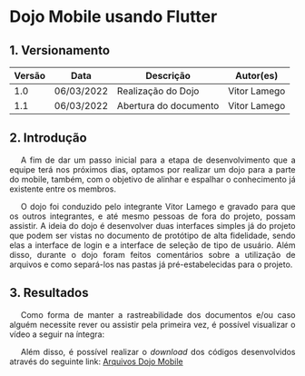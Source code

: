 # Dojo Mobile usando Flutter

## 1. Versionamento

| Versão | Data       | Descrição               | Autor(es)     |
| ------ | ---------- | ----------------------- | -----------   |
| 1.0    | 06/03/2022 | Realização do Dojo      | Vitor Lamego  |
| 1.1    | 06/03/2022 | Abertura do documento   | Vitor Lamego  |

## 2. Introdução

<p align="justify" style="text-indent: 20px">A fim de dar um passo inicial para a etapa de desenvolvimento que a equipe terá nos próximos dias, optamos por realizar um dojo para a parte do mobile, também, com o objetivo de alinhar e espalhar o conhecimento já existente entre os membros. </p>

<p align="justify" style="text-indent: 20px">O dojo foi conduzido pelo integrante Vitor Lamego e gravado para que os outros integrantes, e até mesmo pessoas de fora do projeto, possam assistir. A ideia do dojo é desenvolver duas interfaces simples já do projeto que podem ser vistas no documento de protótipo de alta fidelidade, sendo elas a interface de login e a interface de seleção de tipo de usuário. Além disso, durante o dojo foram feitos comentários sobre a utilização de arquivos e como separá-los nas pastas já pré-estabelecidas para o projeto.</p>

## 3. Resultados

<p align="justify" style="text-indent: 20px">Como forma de manter a rastreabilidade dos documentos e/ou caso alguém necessite rever ou assistir pela primeira vez, é possível visualizar o vídeo a seguir na íntegra:</p>


<p align="justify" style="text-indent: 20px">Além disso, é possível realizar o <i>download</i> dos códigos desenvolvidos através do seguinte link: <a href="">Arquivos Dojo Mobile</a></p>
